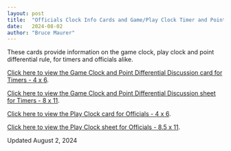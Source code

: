 ```yaml
---
layout: post
title:  "Officials Clock Info Cards and Game/Play Clock Timer and Point Differential Card"
date:   2024-08-02
author: "Bruce Maurer"
---
```


These cards provide information on the game clock, play clock and point
differential rule, for timers and officials alike.

[Click here to view the Game Clock and Point Differential Discussion card for Timers - 4 x 6](https://storage.googleapis.com/ohsaa-websites/mechanics/2024_GC_PD_card.doc).

[Click here to view the Game Clock and Point Differential Discussion sheet for Timers - 8 x 11](https://storage.googleapis.com/ohsaa-websites/mechanics/2024-GC-PC-Sheets.pdf).

[Click here to view the Play Clock card for
Officials - 4 x 6](https://storage.googleapis.com/ohsaa-websites/mechanics/2024-play-clock-card-4x6-revised.doc).

[Click here to view the Play Clock sheet for
Officials - 8.5 x 11](https://storage.googleapis.com/ohsaa-websites/mechanics/2024-play-clock-card-85x11-revised.doc).

Updated August 2, 2024
